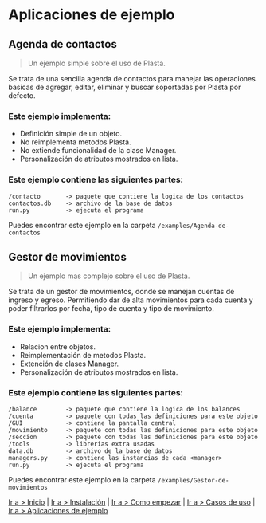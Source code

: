 
# Aplicaciones de ejemplo

## Agenda de contactos

> Un ejemplo simple sobre el uso de Plasta.

Se trata de una sencilla agenda de contactos para manejar las operaciones basicas de
agregar, editar, eliminar y buscar soportadas por Plasta por defecto.

### Este ejemplo implementa:

- Definición simple de un objeto.
- No reimplementa metodos Plasta.
- No extiende funcionalidad de la clase Manager.
- Personalización de atributos mostrados en lista.

### Este ejemplo contiene las siguientes partes:

	/contacto       -> paquete que contiene la logica de los contactos
	contactos.db    -> archivo de la base de datos
	run.py          -> ejecuta el programa

Puedes encontrar este ejemplo en la carpeta `/examples/Agenda-de-contactos`

## Gestor de movimientos

> Un ejemplo mas complejo sobre el uso de Plasta.

Se trata de un gestor de movimientos, donde se manejan cuentas de ingreso
y egreso. Permitiendo dar de alta movimientos para cada cuenta y poder
filtrarlos por fecha, tipo de cuenta y tipo de movimiento.

### Este ejemplo implementa:

- Relacion entre objetos.
- Reimplementación de metodos Plasta.
- Extención de clases Manager.
- Personalización de atributos mostrados en lista.

### Este ejemplo contiene las siguientes partes:

	/balance        -> paquete que contiene la logica de los balances
	/cuenta         -> paquete con todas las definiciones para este objeto
	/GUI            -> contiene la pantalla central
	/movimiento     -> paquete con todas las definiciones para este objeto
	/seccion        -> paquete con todas las definiciones para este objeto
	/tools          -> librerias extra usadas
	data.db         -> archivo de la base de datos
	managers.py     -> contiene las instancias de cada <manager>
	run.py          -> ejecuta el programa

Puedes encontrar este ejemplo en la carpeta `/examples/Gestor-de-movimientos`



[Ir a > Inicio](https://github.com/informaticameg/Plasta/blob/master/doc/es/index.md) | [Ir a > Instalación](https://github.com/informaticameg/Plasta/blob/master/doc/es/install.md) | [Ir a > Como empezar](https://github.com/informaticameg/Plasta/blob/master/doc/es/getting_started.md) | [Ir a > Casos de uso](https://github.com/informaticameg/plasta/blob/master/doc/es/uses_case.md) | [Ir a > Aplicaciones de ejemplo](https://github.com/informaticameg/plasta/blob/master/doc/es/example_apps.md)